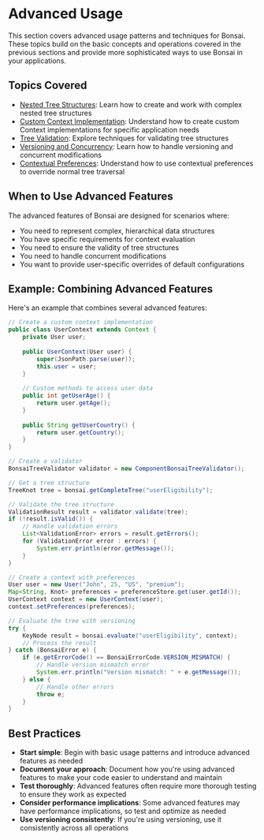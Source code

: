 # Advanced Usage

This section covers advanced usage patterns and techniques for Bonsai. These topics build on the basic concepts and operations covered in the previous sections and provide more sophisticated ways to use Bonsai in your applications.

## Topics Covered

- [Nested Tree Structures](nested-tree-structures.md): Learn how to create and work with complex nested tree structures
- [Custom Context Implementation](custom-context.md): Understand how to create custom Context implementations for specific application needs
- [Tree Validation](tree-validation.md): Explore techniques for validating tree structures
- [Versioning and Concurrency](versioning.md): Learn how to handle versioning and concurrent modifications
- [Contextual Preferences](contextual-preferences.md): Understand how to use contextual preferences to override normal tree traversal

## When to Use Advanced Features

The advanced features of Bonsai are designed for scenarios where:

- You need to represent complex, hierarchical data structures
- You have specific requirements for context evaluation
- You need to ensure the validity of tree structures
- You need to handle concurrent modifications
- You want to provide user-specific overrides of default configurations

## Example: Combining Advanced Features

Here's an example that combines several advanced features:

```java
// Create a custom context implementation
public class UserContext extends Context {
    private User user;
    
    public UserContext(User user) {
        super(JsonPath.parse(user));
        this.user = user;
    }
    
    // Custom methods to access user data
    public int getUserAge() {
        return user.getAge();
    }
    
    public String getUserCountry() {
        return user.getCountry();
    }
}

// Create a validator
BonsaiTreeValidator validator = new ComponentBonsaiTreeValidator();

// Get a tree structure
TreeKnot tree = bonsai.getCompleteTree("userEligibility");

// Validate the tree structure
ValidationResult result = validator.validate(tree);
if (!result.isValid()) {
    // Handle validation errors
    List<ValidationError> errors = result.getErrors();
    for (ValidationError error : errors) {
        System.err.println(error.getMessage());
    }
}

// Create a context with preferences
User user = new User("John", 25, "US", "premium");
Map<String, Knot> preferences = preferenceStore.get(user.getId());
UserContext context = new UserContext(user);
context.setPreferences(preferences);

// Evaluate the tree with versioning
try {
    KeyNode result = bonsai.evaluate("userEligibility", context);
    // Process the result
} catch (BonsaiError e) {
    if (e.getErrorCode() == BonsaiErrorCode.VERSION_MISMATCH) {
        // Handle version mismatch error
        System.err.println("Version mismatch: " + e.getMessage());
    } else {
        // Handle other errors
        throw e;
    }
}
```

## Best Practices

- **Start simple**: Begin with basic usage patterns and introduce advanced features as needed
- **Document your approach**: Document how you're using advanced features to make your code easier to understand and maintain
- **Test thoroughly**: Advanced features often require more thorough testing to ensure they work as expected
- **Consider performance implications**: Some advanced features may have performance implications, so test and optimize as needed
- **Use versioning consistently**: If you're using versioning, use it consistently across all operations
